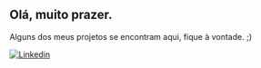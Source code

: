 ## Olá, muito prazer.
Alguns dos meus projetos se encontram aqui, fique à vontade. ;)

[![Linkedin](https://img.shields.io/badge/LinkedIn-0077B5?style=for-the-badge&logo=linkedin&logoColor=white)](https://www.linkedin.com/in/ronaldaraujo69/)
